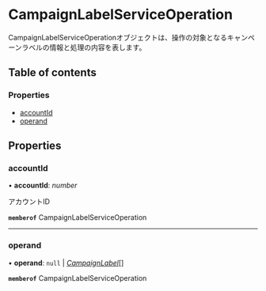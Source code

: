 # CampaignLabelServiceOperation


<div lang=\"ja\">CampaignLabelServiceOperationオブジェクトは、操作の対象となるキャンペーンラベルの情報と処理の内容を表します。</div> 

## Table of contents

### Properties

- [accountId](campaignlabelserviceoperation.md#accountid)
- [operand](campaignlabelserviceoperation.md#operand)

## Properties

### accountId

• **accountId**: *number*

<div lang=\"ja\">アカウントID</div> 

**`memberof`** CampaignLabelServiceOperation

___

### operand

• **operand**: ``null`` \| [*CampaignLabel*](campaignlabel.md)[]

**`memberof`** CampaignLabelServiceOperation
